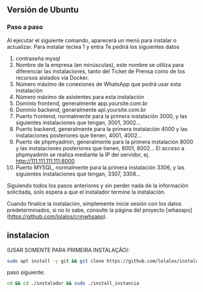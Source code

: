 ## Versión de Ubuntu
### Paso a paso
Al ejecutar el siguiente comando, aparecerá un menú para instalar o actualizar.
Para instalar teclea 1 y entra
Te pedirá los siguientes datos
1. contraseña mysql
2. Nombre de la empresa (en minúsculas), este nombre se utiliza para diferenciar las instalaciones, tanto del Ticket de Prensa como de los recursos aislados vía Docker.
3. Número máximo de conexiones de WhatsApp que podrá usar esta instalación
4. Número máximo de asistentes para esta instalación
5. Dominio frontend, generalmente app.yoursite.com.br
6. Dominio backend, generalmente api.yoursite.com.br
7. Puerto frontend, normalmente para la primera instalación 3000, y las siguientes instalaciones que tengan, 3001, 3002...
8. Puerto backend, generalmente para la primera instalación 4000 y las instalaciones posteriores que tienen, 4001, 4002...
9. Puerto de phpmyadmin, generalmente para la primera instalación 8000 y las instalaciones posteriores que tienen, 8001, 8002...
El acceso a phpmyadmin se realiza mediante la IP del servidor, ej. http://111.111.111.111:8000
10. Puerto MYSQL, normalmente para la primera instalación 3306, y las siguientes instalaciones que tengan, 3307, 3308...

Siguiendo todos los pasos anteriores y sin perder nada de la información solicitada, solo espera a que el instalador termine la instalación.

Cuando finalice la instalación, simplemente inicie sesión con los datos predeterminados, si no lo sabe, consulte la página del proyecto [whasapo] (https://github.com/lolalos/crmwhsapo).

## instalacion
(USAR SOMENTE PARA PRIMEIRA INSTALAÇÃO):

```bash
sudo apt install -y git && git clone https://github.com/lolalos/instalador-whasapo instalador && sudo chmod -R 777 ./instalador && cd ./instalador && sudo ./install_primaria
```

paso siguiente:
```bash
cd && cd ./instalador && sudo ./install_instancia
```



